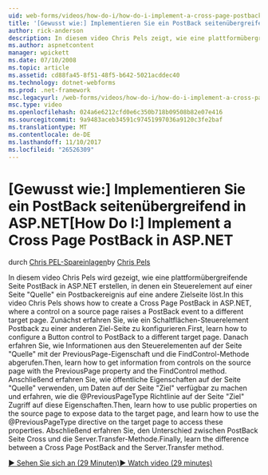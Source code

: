 ```yaml
---
uid: web-forms/videos/how-do-i/how-do-i-implement-a-cross-page-postback-in-aspnet
title: '[Gewusst wie:] Implementieren Sie ein PostBack seitenübergreifend in ASP.NET | Microsoft Docs'
author: rick-anderson
description: In diesem video Chris Pels zeigt, wie eine plattformübergreifende Seite PostBack in ASP.NET erstellen, in denen ein Steuerelement auf einer Seite "Quelle" ein Postbackereignis, das ein anderes Ziel löst...
ms.author: aspnetcontent
manager: wpickett
ms.date: 07/10/2008
ms.topic: article
ms.assetid: cd88fa45-8f51-48f5-b642-5021acddec40
ms.technology: dotnet-webforms
ms.prod: .net-framework
msc.legacyurl: /web-forms/videos/how-do-i/how-do-i-implement-a-cross-page-postback-in-aspnet
msc.type: video
ms.openlocfilehash: 024a6e6212cfd0e6c350b718b09508b82e07e416
ms.sourcegitcommit: 9a9483aceb34591c97451997036a9120c3fe2baf
ms.translationtype: MT
ms.contentlocale: de-DE
ms.lasthandoff: 11/10/2017
ms.locfileid: "26526309"
---
```

<a name="how-do-i-implement-a-cross-page-postback-in-aspnet"></a><span data-ttu-id="64611-103">[Gewusst wie:] Implementieren Sie ein PostBack seitenübergreifend in ASP.NET</span><span class="sxs-lookup"><span data-stu-id="64611-103">[How Do I:] Implement a Cross Page PostBack in ASP.NET</span></span>
====================
<span data-ttu-id="64611-104">durch [Chris PEL-Spareinlagen](https://twitter.com/chrispels)</span><span class="sxs-lookup"><span data-stu-id="64611-104">by [Chris Pels](https://twitter.com/chrispels)</span></span>

<span data-ttu-id="64611-105">In diesem video Chris Pels wird gezeigt, wie eine plattformübergreifende Seite PostBack in ASP.NET erstellen, in denen ein Steuerelement auf einer Seite "Quelle" ein Postbackereignis auf eine andere Zielseite löst.</span><span class="sxs-lookup"><span data-stu-id="64611-105">In this video Chris Pels shows how to create a Cross Page PostBack in ASP.NET, where a control on a source page raises a PostBack event to a different target page.</span></span> <span data-ttu-id="64611-106">Zunächst erfahren Sie, wie ein Schaltflächen-Steuerelement Postback zu einer anderen Ziel-Seite zu konfigurieren.</span><span class="sxs-lookup"><span data-stu-id="64611-106">First, learn how to configure a Button control to PostBack to a different target page.</span></span> <span data-ttu-id="64611-107">Danach erfahren Sie, wie Informationen aus den Steuerelementen auf der Seite "Quelle" mit der PreviousPage-Eigenschaft und die FindControl-Methode abgerufen.</span><span class="sxs-lookup"><span data-stu-id="64611-107">Then, learn how to get information from controls on the source page with the PreviousPage property and the FindControl method.</span></span> <span data-ttu-id="64611-108">Anschließend erfahren Sie, wie öffentliche Eigenschaften auf der Seite "Quelle" verwenden, um Daten auf der Seite "Ziel" verfügbar zu machen und erfahren, wie die @PreviousPageType Richtlinie auf der Seite "Ziel" Zugriff auf diese Eigenschaften.</span><span class="sxs-lookup"><span data-stu-id="64611-108">Then, learn how to use public properties on the source page to expose data to the target page, and learn how to use the @PreviousPageType directive on the target page to access these properties.</span></span> <span data-ttu-id="64611-109">Abschließend erfahren Sie, den Unterschied zwischen PostBack Seite Cross und die Server.Transfer-Methode.</span><span class="sxs-lookup"><span data-stu-id="64611-109">Finally, learn the difference between a Cross Page PostBack and the Server.Transfer method.</span></span>

[<span data-ttu-id="64611-110">&#9654; Sehen Sie sich an (29 Minuten)</span><span class="sxs-lookup"><span data-stu-id="64611-110">&#9654; Watch video (29 minutes)</span></span>](https://channel9.msdn.com/Blogs/ASP-NET-Site-Videos/how-do-i-implement-a-cross-page-postback-in-aspnet)
